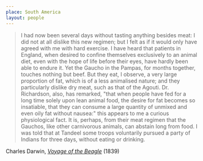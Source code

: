 ```yaml
---
place: South America
layout: people
---
```


> I had now been several days without tasting anything besides meat: I did not at all dislike this new regimen; but I felt as if it would only have agreed with me with hard exercise. I have heard that patients in England, when desired to confine themselves exclusively to an animal diet, even with the hope of life before their eyes, have hardly been able to endure it. Yet the Gaucho in the Pampas, for months together, touches nothing but beef. But they eat, I observe, a very large proportion of fat, which is of a less animalised nature; and they particularly dislike dry meat, such as that of the Agouti. Dr. Richardson, also, has remarked, "that when people have fed for a long time solely upon lean animal food, the desire for fat becomes so insatiable, that they can consume a large quantity of unmixed and even oily fat without nausea:" this appears to me a curious physiological fact. It is, perhaps, from their meat regimen that the Gauchos, like other carnivorous animals, can abstain long from food. I was told that at Tandeel some troops voluntarily pursued a party of Indians for three days, without eating or drinking.

Charles Darwin, [_Voyage of the Beagle_](http://www.gutenberg.org/files/3704/3704-h/3704-h.htm#page123) (1839)
